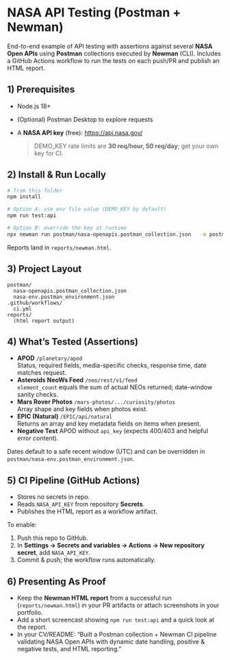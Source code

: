 # NASA API Testing (Postman + Newman)

End-to-end example of API testing with assertions against several **NASA Open APIs** using **Postman** collections executed by **Newman** (CLI). Includes a GitHub Actions workflow to run the tests on each push/PR and publish an HTML report.

## 1) Prerequisites
- Node.js 18+
- (Optional) Postman Desktop to explore requests
- A **NASA API key** (free): https://api.nasa.gov/  

  > DEMO_KEY rate limits are **30 req/hour, 50 req/day**; get your own key for CI. 

## 2) Install & Run Locally
```bash
# from this folder
npm install

# Option A: use env file value (DEMO_KEY by default)
npm run test:api

# Option B: override the key at runtime
npx newman run postman/nasa-openapis.postman_collection.json   -e postman/nasa-env.postman_environment.json   --env-var "api_key=YOUR_REAL_KEY"   --reporters cli,htmlextra   --reporter-htmlextra-export reports/newman.html
```

Reports land in `reports/newman.html`.

## 3) Project Layout
```
postman/
  nasa-openapis.postman_collection.json
  nasa-env.postman_environment.json
.github/workflows/
  ci.yml
reports/
  (html report output)
```

## 4) What’s Tested (Assertions)
- **APOD** `/planetary/apod`  
  Status, required fields, media-specific checks, response time, date matches request.
- **Asteroids NeoWs Feed** `/neo/rest/v1/feed`  
  `element_count` equals the sum of actual NEOs returned; date-window sanity checks.
- **Mars Rover Photos** `/mars-photos/.../curiosity/photos`  
  Array shape and key fields when photos exist.
- **EPIC (Natural)** `/EPIC/api/natural`  
  Returns an array and key metadata fields on items when present.
- **Negative Test** APOD without `api_key` (expects 400/403 and helpful error content).

Dates default to a safe recent window (UTC) and can be overridden in `postman/nasa-env.postman_environment.json`.

## 5) CI Pipeline (GitHub Actions)
- Stores no secrets in repo.
- Reads `NASA_API_KEY` from repository **Secrets**.
- Publishes the HTML report as a workflow artifact.

To enable:
1. Push this repo to GitHub.
2. In **Settings → Secrets and variables → Actions → New repository secret**, add `NASA_API_KEY`.
3. Commit & push; the workflow runs automatically.

## 6) Presenting As Proof
- Keep the **Newman HTML report** from a successful run (`reports/newman.html`) in your PR artifacts or attach screenshots in your portfolio.
- Add a short screencast showing `npm run test:api` and a quick look at the report.
- In your CV/README: “Built a Postman collection + Newman CI pipeline validating NASA Open APIs with dynamic date handling, positive & negative tests, and HTML reporting.”


